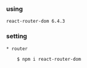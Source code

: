 ### using

    react-router-dom 6.4.3

### setting

    * router

        $ npm i react-router-dom

